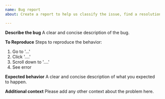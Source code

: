 ```yaml
---
name: Bug report
about: Create a report to help us classify the issue, find a resolution, and make improvements

---
```


**Describe the bug**
A clear and concise description of the bug.

**To Reproduce**
Steps to reproduce the behavior:
1. Go to '...'
2. Click '....'
3. Scroll down to '....'
4. See error

**Expected behavior**
A clear and concise description of what you expected to happen.

**Additional context**
Please add any other context about the problem here.
